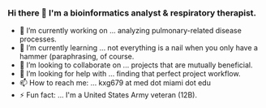 ### Hi there 👋 I'm a bioinformatics analyst & respiratory therapist.

- 🔭 I’m currently working on ... analyzing pulmonary-related disease processes.
- 🌱 I’m currently learning ... not everything is a nail when you only have a hammer (paraphrasing, of course.
- 👯 I’m looking to collaborate on ... projects that are mutually beneficial.
- 🤔 I’m looking for help with ... finding that perfect project workflow.
- 📫 How to reach me: ... kxg679 at med dot miami dot edu
- ⚡ Fun fact: ... I'm a United States Army veteran (12B).

